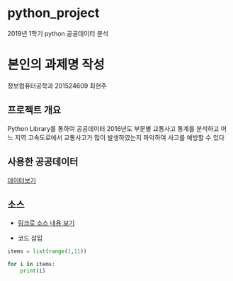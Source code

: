 # python_project
2019년 1학기 python 공공데이터 분석 


# 본인의 과제명 작성

정보컴퓨터공학과 201524609 최현주


## 프로젝트 개요
Python Library를 통하여 공공데이터 2016년도 부문별 교통사고 통계를 분석하고 어느 지역 고속도로에서 교통사고가 많이 발생하였는지 파악하여 사고를 예방할 수 있다

## 사용한 공공데이터 
[데이터보기](https://github.com/cybermin/python2019/blob/master/%EB%B6%80%EC%82%B0%EA%B5%90%ED%86%B5%EA%B3%B5%EC%82%AC_%EB%8F%84%EC%8B%9C%EC%B2%A0%EB%8F%84%EC%97%AD%EC%82%AC%EC%A0%95%EB%B3%B4_20190520.csv)

## 소스
* [링크로 소스 내용 보기](https://github.com/cybermin/python2019/blob/master/tes.py) 

* 코드 삽입
~~~python
items = list(range(1,11))

for i in items:
    print(i)
~~~
